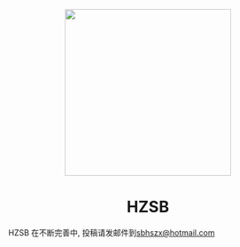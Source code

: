 <div style="text-align:center;">
    <img src="logo.png" width="300"></img>
    <h1>HZSB</h1>
</div>

HZSB 在不断完善中, 投稿请发邮件到[sbhszx@hotmail.com](mailto:sbhszx@hotmail.com)